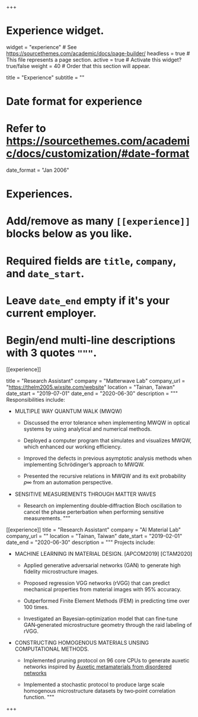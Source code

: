 +++
# Experience widget.
widget = "experience"  # See https://sourcethemes.com/academic/docs/page-builder/
headless = true  # This file represents a page section.
active = true  # Activate this widget? true/false
weight = 40  # Order that this section will appear.

title = "Experience"
subtitle = ""

# Date format for experience
#   Refer to https://sourcethemes.com/academic/docs/customization/#date-format
date_format = "Jan 2006"

# Experiences.
#   Add/remove as many `[[experience]]` blocks below as you like.
#   Required fields are `title`, `company`, and `date_start`.
#   Leave `date_end` empty if it's your current employer.
#   Begin/end multi-line descriptions with 3 quotes `"""`.
[[experience]]

  title = "Research Assistant"
  company = "Matterwave Lab"
  company_url = "https://thelm2005.wixsite.com/website"
  location = "Tainan, Taiwan"
  date_start = "2019-07-01"
  date_end = "2020-06-30"
  description = """
  Responsibilities include:
  
  * MULTIPLE WAY QUANTUM WALK (MWQW)

    * Discussed the error tolerance when implementing MWQW in optical systems by using analytical and numerical methods.

    * Deployed a computer program that simulates and visualizes MWQW, which enhanced our working efficiency.

    * Improved the defects in previous asymptotic analysis methods when implementing Schrödinger’s approach to MWQW.

    * Presented the recursive relations in MWQW and its exit probability 𝑝∞ from an automation perspective.

  * SENSITIVE MEASUREMENTS THROUGH MATTER WAVES

    * Research on implementing double‑diffraction Bloch oscillation to cancel the phase perterbation when performing sensitive measurements.
  """

[[experience]]
  title = "Research Assistant"
  company = "AI Material Lab"
  company_url = ""
  location = "Tainan, Taiwan"
  date_start = "2019-02-01"
  date_end = "2020-06-30"
  description = """
  Projects include:

  * MACHINE LEARNING IN MATERIAL DESIGN. [APCOM2019] [CTAM2020]

    * Applied generative adversarial networks (GAN) to generate high fidelity microstructure images.

    * Proposed regression VGG networks (rVGG) that can predict mechanical properties from material images with 95% accuracy.

    * Outperformed Finite Element Methods (FEM) in predicting time over 100 times.

    * Investigated an Bayesian‑optimization model that can fine‑tune GAN‑generated microstructure geometry through the raid labeling of rVGG.

  * CONSTRUCTiNG HOMOGENOUS MATERIALS UNSING COMPUTATIONAL METHODS.

    * Implemented pruning protocol on 96 core CPUs to generate auxetic networks inspired by [Auxetic metamaterials from disordered networks](https://www.pnas.org/content/115/7/E1384)
    
    * Implemented a stochastic protocol to produce large scale homogenous microstructure datasets by two‑point correlation function.
  """

+++
